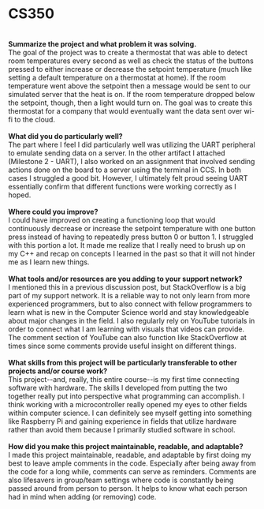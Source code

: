 # CS350

<br><b>Summarize the project and what problem it was solving.</b>
<br> The goal of the project was to create a thermostat that was able to detect room temperatures every second as well as check the status of the buttons pressed to either increase or decrease the setpoint temperature (much like setting a default temperature on a thermostat at home). If the room temperature went above the setpoint then a message would be sent to our simulated server that the heat is on. If the room temperature dropped below the setpoint, though, then a light would turn on. The goal was to create this thermostat for a company that would eventually want the data sent over wi-fi to the cloud.
<br>
<br><b>What did you do particularly well?</b>
<br> The part where I feel I did particularly well was utilizing the UART peripheral to emulate sending data on a server. In the other artifact I attached (Milestone 2 - UART), I also worked on an assignment that involved sending actions done on the board to a server using the terminal in CCS. In both cases I struggled a good bit. However, I ultimately felt proud seeing UART essentially confirm that different functions were working correctly as I hoped.
<br>
<br> <b>Where could you improve?</b>
<br> I could have improved on creating a functioning loop that would continuously decrease or increase the setpoint temperature with one button press instead of having to repeatedly press button 0 or button 1. I struggled with this portion a lot. It made me realize that I really need to brush up on my C++ and recap on concepts I learned in the past so that it will not hinder me as I learn new things.
<br>
<br> <b>What tools and/or resources are you adding to your support network?</b>
<br> I mentioned this in a previous discussion post, but StackOverflow is a big part of my support network. It is a reliable way to not only learn from more experienced programmers, but to also connect with fellow programmers to learn what is new in the Computer Science world and stay knowledgeable about major changes in the field. I also regularly rely on YouTube tutorials in order to connect what I am learning with visuals that videos can provide. The comment section of YouTube can also function like StackOverflow at times since some comments provide useful insight on different things.
<br>
<br> <b>What skills from this project will be particularly transferable to other projects and/or course work?</b>
<br> This project--and, really, this entire course--is my first time connecting software with hardware. The skills I developed from putting the two together really put into perspective what programming can accomplish. I think working with a microcontroller really opened my eyes to other fields within computer science. I can definitely see myself getting into something like Raspberry Pi and gaining experience in fields that utilize hardware rather than avoid them because I primarily studied software in school.
<br>
<br> <b>How did you make this project maintainable, readable, and adaptable?</b>
<br> I made this project maintainable, readable, and adaptable by first doing my best to leave ample comments in the code. Especially after being away from the code for a long while, comments can serve as reminders. Comments are also lifesavers in group/team settings where code is constantly being passed around from person to person. It helps to know what each person had in mind when adding (or removing) code.
